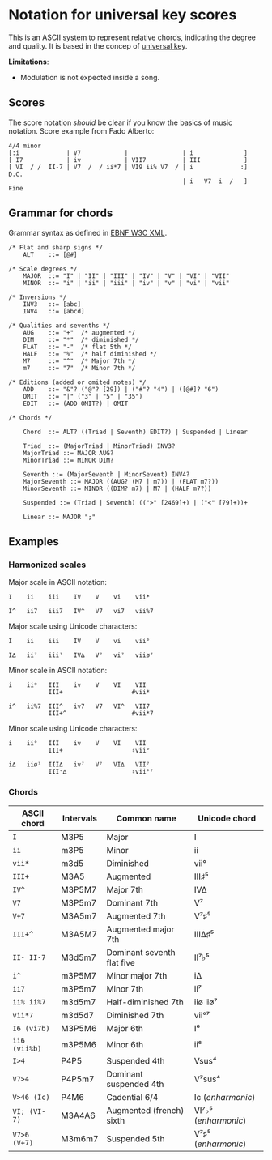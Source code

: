 # Notation for universal key scores

This is an ASCII system to represent relative chords, indicating
the degree and quality. It is based in the concep of
[universal key](http://en.wikipedia.org/wiki/Universal_key).

**Limitations**:

* Modulation is not expected inside a song.

## Scores

The score notation _should_ be clear if you know the basics of music notation.
Score example from Fado Alberto:

```
4/4 minor
[:i             | V7            |               | i              ]
[ I7            | iv            | VII7          | III            ]
[ VI  / /  II-7 | V7  /  / ii*7 | VI9 ii% V7  / | i             :] D.C.
                                                | i   V7  i  /   ] Fine
```

## Grammar for chords

Grammar syntax as defined in [EBNF W3C XML](http://www.w3.org/TR/REC-xml/#sec-notation).

```
/* Flat and sharp signs */
    ALT    ::= [@#]

/* Scale degrees */
    MAJOR  ::= "I" | "II" | "III" | "IV" | "V" | "VI" | "VII"
    MINOR  ::= "i" | "ii" | "iii" | "iv" | "v" | "vi" | "vii"

/* Inversions */
    INV3   ::= [abc]
    INV4   ::= [abcd]

/* Qualities and sevenths */
    AUG    ::= "+"	/* augmented */
    DIM    ::= "*"	/* diminished */
    FLAT   ::= "-"	/* flat 5th */
    HALF   ::= "%"	/* half diminished */
    M7     ::= "^"	/* Major 7th */
    m7     ::= "7"	/* Minor 7th */

/* Editions (added or omited notes) */
    ADD    ::= "&"? ("@"? [29]) | ("#"? "4") | ([@#]? "6")
    OMIT   ::= "|" ("3" | "5" | "35")
    EDIT   ::= (ADD OMIT?) | OMIT

/* Chords */

    Chord  ::= ALT? ((Triad | Seventh) EDIT?) | Suspended | Linear

    Triad  ::= (MajorTriad | MinorTriad) INV3?
    MajorTriad ::= MAJOR AUG?
    MinorTriad ::= MINOR DIM?

    Seventh ::= (MajorSeventh | MinorSevent) INV4?
    MajorSeventh ::= MAJOR ((AUG? (M7 | m7)) | (FLAT m7?))
    MinorSeventh ::= MINOR ((DIM? m7) | M7 | (HALF m7?))

    Suspended ::= (Triad | Seventh) ((">" [2469]+) | ("<" [79]+))+

    Linear ::= MAJOR ";"
```

## Examples

### Harmonized scales

Major scale in ASCII notation:

```
I    ii    iii    IV    V    vi    vii*

I^   ii7   iii7   IV^   V7   vi7   vii%7
```

Major scale using Unicode characters:

```
I    ii    iii    IV    V    vi    vii°

I∆   ii⁷   iii⁷   IV∆   V⁷   vi⁷   viiø⁷
```

Minor scale in ASCII notation:

```
i    ii*   III    iv    V    VI    VII
           III+                   #vii*

i^   ii%7  III^   iv7   V7   VI^   VII7
           III+^                  #vii*7
```

Minor scale using Unicode characters:

```
i    ii°   III    iv    V    VI    VII
           III+                   ♯vii°

i∆   iiø⁷  III∆   iv⁷   V⁷   VI∆   VII⁷
           III⁺∆                  ♯vii°⁷
```

### Chords

|ASCII chord	|Intervals	|Common name		|Unicode chord
|-------------------|-------------------|---------------------------------------|------------------
|`I`	|M3P5	|Major		|I
|`ii`	|m3P5	|Minor		|ii
|`vii*`	|m3d5	|Diminished		|vii°
|`III+`	|M3A5	|Augmented		|III♯⁵
|`IV^`	|M3P5M7	|Major 7th		|IV∆
|`V7`	|M3P5m7	|Dominant 7th		|V⁷
|`V+7`	|M3A5m7	|Augmented 7th		|V⁷♯⁵
|`III+^`	|M3A5M7	|Augmented major 7th	|III∆♯⁵
|`II- II-7`	|M3d5m7	|Dominant seventh flat five	|II⁷♭⁵
|`i^`	|m3P5M7	|Minor major 7th		|i∆
|`ii7`	|m3P5m7	|Minor 7th		|ii⁷
|`ii% ii%7`	|m3d5m7	|Half-diminished 7th	|iiø iiø⁷
|`vii*7`	|m3d5d7	|Diminished 7th		|vii°⁷
|`I6 (vi7b)`	|M3P5M6	|Major 6th		|I⁶
|`ii6 (vii%b)`	|m3P5M6	|Minor 6th		|ii⁶
|`I>4`	|P4P5	|Suspended 4th		|Vsus⁴
|`V7>4`	|P4P5m7	|Dominant suspended 4th	|V⁷sus⁴
|`V>46 (Ic)`	|P4M6	|Cadential 6/4 		|Ic (_enharmonic_)
|`VI; (VI-7)`	|M3A4A6	|Augmented (french) sixth	|VI⁷♭⁵ (_enharmonic_)
|`V7>6 (V+7)`	|M3m6m7	|Suspended 5th		|V⁷♯⁵ (_enharmonic_)

<!--
|`i@6 (VI^b)`	|m3P5m6	|Minor minor 6th		|i♭⁶
|`@IIb`	|m3m6	|Neapolitan sixth		|
|`VI,`	|M3A6	|Italian sixth		|
|`VI: (VI#6)`	|M3P5A6	|German sixth		|
|`#iv. (VI7c)`	|d3d5d7	|Double diminished (linear 4/2)	|
|`V9 (V7&9)`	|M3P5M9	|Added 9th		|
|`I69 (I&69)`	|M3P5M6M9	|Added 6th and 9th		|
|`V7&6`	|	|		|
|`V9&6 (V7&69)`	|	|		|
-->

<!--
vim:syntax=markdown:tabstop=20
-->
